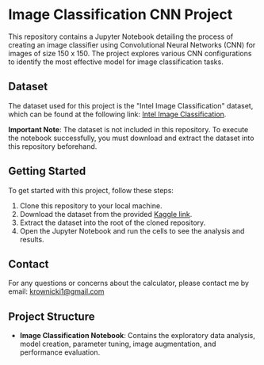 # Image Classification CNN Project

This repository contains a Jupyter Notebook detailing the process of creating an image classifier using Convolutional Neural Networks (CNN) for images of size 150 x 150. The project explores various CNN configurations to identify the most effective model for image classification tasks.

## Dataset

The dataset used for this project is the "Intel Image Classification" dataset, which can be found at the following link: [Intel Image Classification](https://www.kaggle.com/datasets/puneet6060/intel-image-classification).

**Important Note**: The dataset is not included in this repository. To execute the notebook successfully, you must download and extract the dataset into this repository beforehand.

## Getting Started

To get started with this project, follow these steps:

1. Clone this repository to your local machine.
2. Download the dataset from the provided [Kaggle link](https://www.kaggle.com/datasets/puneet6060/intel-image-classification).
3. Extract the dataset into the root of the cloned repository.
4. Open the Jupyter Notebook and run the cells to see the analysis and results.

## Contact

For any questions or concerns about the calculator, please contact me by email: krownicki1@gmail.com

## Project Structure

- **Image Classification Notebook**: Contains the exploratory data analysis, model creation, parameter tuning, image augmentation, and performance evaluation.
